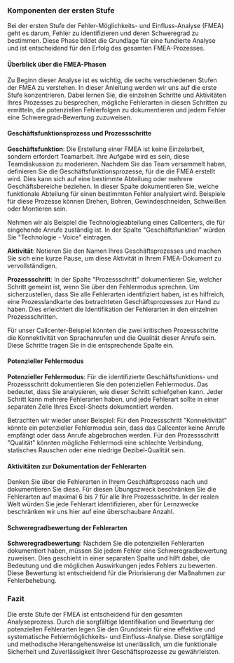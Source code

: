 ### Komponenten der ersten Stufe

Bei der ersten Stufe der Fehler-Möglichkeits- und Einfluss-Analyse (FMEA) geht es darum, Fehler zu identifizieren und deren Schweregrad zu bestimmen. Diese Phase bildet die Grundlage für eine fundierte Analyse und ist entscheidend für den Erfolg des gesamten FMEA-Prozesses.

#### Überblick über die FMEA-Phasen

Zu Beginn dieser Analyse ist es wichtig, die sechs verschiedenen Stufen der FMEA zu verstehen. In dieser Anleitung werden wir uns auf die erste Stufe konzentrieren. Dabei lernen Sie, die einzelnen Schritte und Aktivitäten Ihres Prozesses zu besprechen, mögliche Fehlerarten in diesen Schritten zu ermitteln, die potenziellen Fehlerfolgen zu dokumentieren und jedem Fehler eine Schweregrad-Bewertung zuzuweisen.

#### Geschäftsfunktionsprozess und Prozessschritte

**Geschäftsfunktion**:
Die Erstellung einer FMEA ist keine Einzelarbeit, sondern erfordert Teamarbeit. Ihre Aufgabe wird es sein, diese Teamdiskussion zu moderieren. Nachdem Sie das Team versammelt haben, definieren Sie die Geschäftsfunktionsprozesse, für die die FMEA erstellt wird. Dies kann sich auf eine bestimmte Abteilung oder mehrere Geschäftsbereiche beziehen. In dieser Spalte dokumentieren Sie, welche funktionale Abteilung für einen bestimmten Fehler analysiert wird. Beispiele für diese Prozesse können Drehen, Bohren, Gewindeschneiden, Schweißen oder Montieren sein.

Nehmen wir als Beispiel die Technologieabteilung eines Callcenters, die für eingehende Anrufe zuständig ist. In der Spalte "Geschäftsfunktion" würden Sie "Technologie - Voice" eintragen.

**Aktivität**:
Notieren Sie den Namen Ihres Geschäftsprozesses und machen Sie sich eine kurze Pause, um diese Aktivität in Ihrem FMEA-Dokument zu vervollständigen.

**Prozessschritt**:
In der Spalte "Prozessschritt" dokumentieren Sie, welcher Schritt gemeint ist, wenn Sie über den Fehlermodus sprechen. Um sicherzustellen, dass Sie alle Fehlerarten identifiziert haben, ist es hilfreich, eine Prozesslandkarte des betrachteten Geschäftsprozesses zur Hand zu haben. Dies erleichtert die Identifikation der Fehlerarten in den einzelnen Prozessschritten.

Für unser Callcenter-Beispiel könnten die zwei kritischen Prozessschritte die Konnektivität von Sprachanrufen und die Qualität dieser Anrufe sein. Diese Schritte tragen Sie in die entsprechende Spalte ein.

#### Potenzieller Fehlermodus

**Potenzieller Fehlermodus**:
Für die identifizierte Geschäftsfunktions- und Prozessschritt dokumentieren Sie den potenziellen Fehlermodus. Das bedeutet, dass Sie analysieren, wie dieser Schritt schiefgehen kann. Jeder Schritt kann mehrere Fehlerarten haben, und jede Fehlerart sollte in einer separaten Zelle Ihres Excel-Sheets dokumentiert werden.

Betrachten wir wieder unser Beispiel:
Für den Prozessschritt "Konnektivität" könnte ein potenzieller Fehlermodus sein, dass das Callcenter keine Anrufe empfängt oder dass Anrufe abgebrochen werden. Für den Prozessschritt "Qualität" könnten mögliche Fehlermodi eine schlechte Verbindung, statisches Rauschen oder eine niedrige Dezibel-Qualität sein.

#### Aktivitäten zur Dokumentation der Fehlerarten

Denken Sie über die Fehlerarten in Ihrem Geschäftsprozess nach und dokumentieren Sie diese. Für diesen Übungszweck beschränken Sie die Fehlerarten auf maximal 6 bis 7 für alle Ihre Prozessschritte. In der realen Welt würden Sie jede Fehlerart identifizieren, aber für Lernzwecke beschränken wir uns hier auf eine überschaubare Anzahl.

#### Schweregradbewertung der Fehlerarten

**Schweregradbewertung**:
Nachdem Sie die potenziellen Fehlerarten dokumentiert haben, müssen Sie jedem Fehler eine Schweregradbewertung zuweisen. Dies geschieht in einer separaten Spalte und hilft dabei, die Bedeutung und die möglichen Auswirkungen jedes Fehlers zu bewerten. Diese Bewertung ist entscheidend für die Priorisierung der Maßnahmen zur Fehlerbehebung.

### Fazit

Die erste Stufe der FMEA ist entscheidend für den gesamten Analyseprozess. Durch die sorgfältige Identifikation und Bewertung der potenziellen Fehlerarten legen Sie den Grundstein für eine effektive und systematische Fehlermöglichkeits- und Einfluss-Analyse. Diese sorgfältige und methodische Herangehensweise ist unerlässlich, um die funktionale Sicherheit und Zuverlässigkeit Ihrer Geschäftsprozesse zu gewährleisten.
